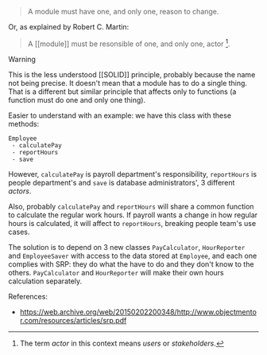 > A module must have one, and only one, reason to change.

Or, as explained by Robert C. Martin:

> A [[module]] must be resonsible of one, and only one, actor [^1].

> [!warning]
> This is the less understood [[SOLID]] principle, probably because the name not being precise. It doesn't mean that a module has to do a single thing. That is a different but similar principle that affects only to functions (a function must do one and only one thing).

Easier to understand with an example: we have this class with these methods:

```
Employee
 - calculatePay
 - reportHours
 - save
```

However, `calculatePay` is payroll department's responsibility, `reportHours` is people department's and `save` is database administrators', 3 different *actors*.

Also, probably `calculatePay` and `reportHours` will share a common function to calculate the regular work hours. If payroll wants a change in how regular hours is calculated, it will affect to `reportHours`, breaking people team's use cases.

The solution is to depend on 3 new classes `PayCalculator`, `HourReporter` and `EmployeeSaver` with access to the data stored at `Employee`, and each one complies with SRP: they do what the have to do and they don't know to the others. `PayCalculator` and `HourReporter` will make their own hours calculation separately.

References:
- https://web.archive.org/web/20150202200348/http://www.objectmentor.com/resources/articles/srp.pdf

[^1]: The term *actor* in this context means *users* or *stakeholders*.

